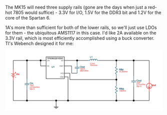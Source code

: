 The MK15 will need three supply rails (gone are the days when just a red-hot 7805 would suffice) - 3.3V for I/O, 1.5V for the DDR3 bit and 1.2V for the core of the Spartan 6.

1A's more than sufficient for both of the lower rails, so we'll just use LDOs for them - the ubiquitous AMS1117 in this case.  I'd like 2A available on the 3.3V rail, 
which is most efficiently accomplished using a buck converter.  TI's Webench designed it for me:

![3.3V PSU schematic](/images/buck-schematic.png)
